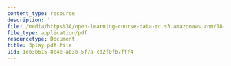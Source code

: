 ```yaml
---
content_type: resource
description: ''
file: /media/https%3A/open-learning-course-data-rc.s3.amazonaws.com/18-01sc-single-variable-calculus-fall-2010/1eb3b6158e4eab3b5f7acd2f0fb7fff4_4Q37iOyBq44.pdf
file_type: application/pdf
resourcetype: Document
title: 3play pdf file
uid: 1eb3b615-8e4e-ab3b-5f7a-cd2f0fb7fff4
---
```

